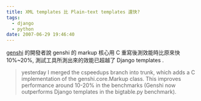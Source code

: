 ```yaml
---
title: XML templates 比 Plain-text templates 還快?
tags:
  - django
  - python
date: 2007-06-29 19:46:40
---
```


[genshi](http://genshi.edgewall.org/) 的開發者說 genshi 的 markup 核心用 C 重寫後測效能時比原來快 10%~20%,
測試工具所測出來的效能已超越了 Django templates .

> yesterday I merged the cspeedups branch into trunk, which adds a C
> implementation of the genshi.core.Markup class. This improves
> performance around 10-20% in the benchmarks (Genshi now outperforms
> Django templates in the bigtable.py benchmark).